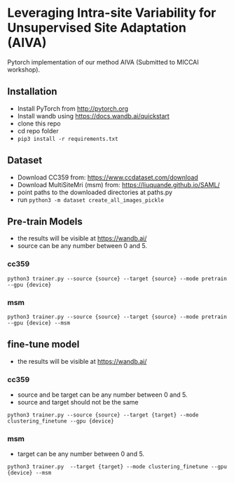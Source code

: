 # Leveraging Intra-site Variability for Unsupervised  Site Adaptation (AIVA)

Pytorch implementation of our method AIVA (Submitted to MICCAI workshop).

## Installation

* Install PyTorch from http://pytorch.org
* Install wandb using https://docs.wandb.ai/quickstart
* clone this repo
* cd repo folder
* ```pip3 install -r requirements.txt```

## Dataset

* Download CC359 from: https://www.ccdataset.com/download
* Download MultiSiteMri (msm) from: https://liuquande.github.io/SAML/
* point paths to the downloaded directories at paths.py
* run ```python3 -m dataset create_all_images_pickle```

## Pre-train Models
* the results will be visible at https://wandb.ai/
* source can be any number between 0 and 5. 
### cc359

```
python3 trainer.py --source {source} --target {source} --mode pretrain --gpu {device}
```

### msm

```
python3 trainer.py --source {source} --target {source} --mode pretrain --gpu {device} --msm
```



## fine-tune model
* the results will be visible at https://wandb.ai/

### cc359
* source and be target can be any number between 0 and 5.
* source and target should not be the same
```
python3 trainer.py --source {source} --target {target} --mode clustering_finetune --gpu {device}
```

### msm
* target can be any number between 0 and 5.
```
python3 trainer.py  --target {target} --mode clustering_finetune --gpu {device} --msm
```
